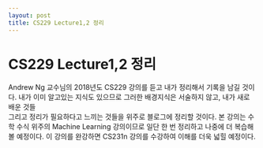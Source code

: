 ```yaml
---
layout: post
title: CS229 Lecture1,2 정리
---
```


# CS229 Lecture1,2 정리
Andrew Ng 교수님의 2018년도 CS229 강의를 듣고 내가 정리해서 기록을 남길 것이다.
내가 이미 알고있는 지식도 있으므로 그러한 배경지식은 서술하지 않고, 내가 새로 배운 것들   
그리고 정리가 필요하다고 느끼는 것들을 위주로 블로그에 정리할 것이다.
본 강의는 수학 수식 위주의 Machine Learning 강의이므로 일단 한 번 정리하고 나중에 더 복습해 볼 예정이다.
이 강의를 완강하면 CS231n 강의를 수강하여 이해를 더욱 넓힐 예정이다.
